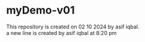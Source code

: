 # myDemo-v01
This repository is created on 02 10 2024 by asif iqbal.
<br>
a new line is created by asif iqbal at 8:20 pm
